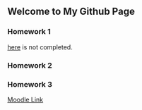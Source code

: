 ## Welcome to My Github Page

### Homework 1
[here](files/Assignment#1.html) is not completed.
### Homework 2

### Homework 3

[Moodle Link](https://moodle.boun.edu.tr/login)
